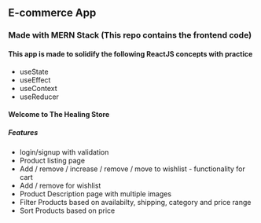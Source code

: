 ## E-commerce App

### Made with MERN Stack (This repo contains the frontend code)

#### This app is made to solidify the following ReactJS concepts with practice

- useState
- useEffect
- useContext
- useReducer

#### Welcome to The Healing Store
 
##### Features
- login/signup with validation
- Product listing page
- Add / remove / increase / remove / move to wishlist - functionality for cart
- Add / remove for wishlist
- Product Description page with multiple images
- Filter Products based on availabilty, shipping, category and price range
- Sort Products based on price
